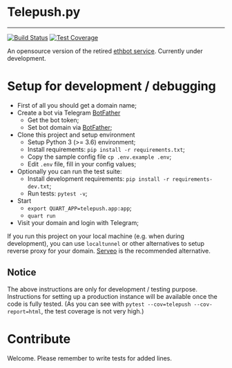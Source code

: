 # Telepush.py

------
[![Build Status](https://travis-ci.com/JokerQyou/telepush.py.svg?branch=master)](https://travis-ci.com/JokerQyou/telepush.py)
[![Test Coverage](https://api.codeclimate.com/v1/badges/7231ab2e159bcbe6af3d/test_coverage)](https://codeclimate.com/github/JokerQyou/telepush.py/test_coverage)

An opensource version of the retired [ethbot service][ethbot_github]. Currently under development.

# Setup for development / debugging

- First of all you should get a domain name;
- Create a bot via Telegram [BotFather][botfather]
  - Get the bot token;
  - Set bot domain via [BotFather][botfather];
- Clone this project and setup environment
  - Setup Python 3 (>= 3.6) environment;
  - Install requirements: `pip install -r requirements.txt`;
  - Copy the sample config file `cp .env.example .env`;
  - Edit `.env` file, fill in your config values;
- Optionally you can run the test suite:
  - Install development requirements: `pip install -r requirements-dev.txt`;
  - Run tests: `pytest -v`;
- Start
  - `export QUART_APP=telepush.app:app`;
  - `quart run`
- Visit your domain and login with Telegram;

If you run this project on your local machine (e.g. when during development),
 you can use `localtunnel` or other alternatives to setup reverse proxy
 for your domain. [Serveo][serveo_website] is the recommended alternative.

## Notice

The above instructions are only for development / testing purpose.
Instructions for setting up a production instance will be available
 once the code is fully tested.
 (As you can see with `pytest --cov=telepush --cov-report=html`,
 the test coverage is not very high.)

# Contribute

Welcome. Please remember to write tests for added lines.

[ethbot_github]: https://github.com/JokerQyou/ethbot/
[botfather]: https://t.me/BotFather
[serveo_website]: https://serveo.net/